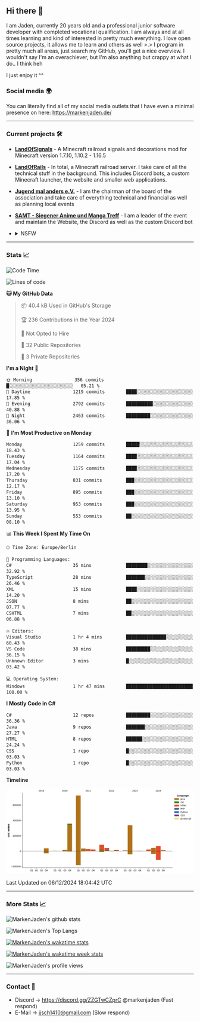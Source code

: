 ## Hi there 👋
I am Jaden, currently 20 years old and a professional junior software developer with completed vocational qualification. I am always and at all times learning and kind of interested in pretty much everything. I love open source projects, it allows me to learn and others as well >.>
I program in pretty much all areas, just search my GitHub, you'll get a nice overview.
I wouldn't say I'm an overachiever, but I'm also anything but crappy at what I do.. I think heh

I just enjoy it ^^

### Social media 🌍

You can literally find all of my social media outlets that I have even a minimal presence on here: https://markenjaden.de/

---

### Current projects 🛠

* [**LandOfSignals**](https://github.com/LandOfRails/LandOfSignals) - A Minecraft railroad signals and decorations mod for Minecraft version 1.7.10, 1.10.2 - 1.16.5
* [**LandOfRails**](https://github.com/LandOfRails) - In total, a Minecraft railroad server. I take care of all the technical stuff in the background. This includes Discord bots, a custom Minecraft launcher, the website and smaller web applications.
* [**Jugend mal anders e.V.**](https://jugendmalanders.de/) - I am the chairman of the board of the association and take care of everything technical and financial as well as planning local events
* [**SAMT - Siegener Anime und Manga Treff**](https://github.com/Siegener-Anime-und-Manga-Treff-SAMT) - I am a leader of the event and maintain the Website, the Discord as well as the custom Discord bot
* <details> 
  <summary>NSFW</summary>
  
  [**Nekos**](https://github.com/MarkenJaden/Nekos) - Website providing you with random lewd neko pics
  
</details>

---

### Stats 📈

<!--START_SECTION:waka-->
![Code Time](http://img.shields.io/badge/Code%20Time-1%2C357%20hrs%2050%20mins-blue)

![Lines of code](https://img.shields.io/badge/From%20Hello%20World%20I%27ve%20Written-1.8%20million%20lines%20of%20code-blue)

**🐱 My GitHub Data** 

> 📦 40.4 kB Used in GitHub's Storage 
 > 
> 🏆 236 Contributions in the Year 2024
 > 
> 🚫 Not Opted to Hire
 > 
> 📜 32 Public Repositories 
 > 
> 🔑 3 Private Repositories 
 > 
**I'm a Night 🦉** 

```text
🌞 Morning                356 commits         █░░░░░░░░░░░░░░░░░░░░░░░░   05.21 % 
🌆 Daytime                1219 commits        ████░░░░░░░░░░░░░░░░░░░░░   17.85 % 
🌃 Evening                2792 commits        ██████████░░░░░░░░░░░░░░░   40.88 % 
🌙 Night                  2463 commits        █████████░░░░░░░░░░░░░░░░   36.06 % 
```
📅 **I'm Most Productive on Monday** 

```text
Monday                   1259 commits        █████░░░░░░░░░░░░░░░░░░░░   18.43 % 
Tuesday                  1164 commits        ████░░░░░░░░░░░░░░░░░░░░░   17.04 % 
Wednesday                1175 commits        ████░░░░░░░░░░░░░░░░░░░░░   17.20 % 
Thursday                 831 commits         ███░░░░░░░░░░░░░░░░░░░░░░   12.17 % 
Friday                   895 commits         ███░░░░░░░░░░░░░░░░░░░░░░   13.10 % 
Saturday                 953 commits         ███░░░░░░░░░░░░░░░░░░░░░░   13.95 % 
Sunday                   553 commits         ██░░░░░░░░░░░░░░░░░░░░░░░   08.10 % 
```


📊 **This Week I Spent My Time On** 

```text
🕑︎ Time Zone: Europe/Berlin

💬 Programming Languages: 
C#                       35 mins             ████████░░░░░░░░░░░░░░░░░   32.92 % 
TypeScript               28 mins             ███████░░░░░░░░░░░░░░░░░░   26.46 % 
XML                      15 mins             ████░░░░░░░░░░░░░░░░░░░░░   14.20 % 
JSON                     8 mins              ██░░░░░░░░░░░░░░░░░░░░░░░   07.77 % 
CSHTML                   7 mins              ██░░░░░░░░░░░░░░░░░░░░░░░   06.88 % 

🔥 Editors: 
Visual Studio            1 hr 4 mins         ███████████████░░░░░░░░░░   60.43 % 
VS Code                  38 mins             █████████░░░░░░░░░░░░░░░░   36.15 % 
Unknown Editor           3 mins              █░░░░░░░░░░░░░░░░░░░░░░░░   03.42 % 

💻 Operating System: 
Windows                  1 hr 47 mins        █████████████████████████   100.00 % 
```

**I Mostly Code in C#** 

```text
C#                       12 repos            █████████░░░░░░░░░░░░░░░░   36.36 % 
Java                     9 repos             ███████░░░░░░░░░░░░░░░░░░   27.27 % 
HTML                     8 repos             ██████░░░░░░░░░░░░░░░░░░░   24.24 % 
CSS                      1 repo              █░░░░░░░░░░░░░░░░░░░░░░░░   03.03 % 
Python                   1 repo              █░░░░░░░░░░░░░░░░░░░░░░░░   03.03 % 
```



**Timeline**

![Lines of Code chart](https://raw.githubusercontent.com/MarkenJaden/MarkenJaden/main/assets/bar_graph.png)


 Last Updated on 06/12/2024 18:04:42 UTC
<!--END_SECTION:waka-->

---

### More Stats 📈

![MarkenJaden's github stats](https://github-readme-stats.vercel.app/api?username=MarkenJaden&count_private=true&show_icons=true&theme=radical)

![MarkenJaden's Top Langs](https://github-readme-stats.vercel.app/api/top-langs/?username=MarkenJaden&theme=radical)

[![MarkenJaden's wakatime stats](https://github-readme-stats.vercel.app/api/wakatime?username=MarkenJaden&theme=radical)](https://wakatime.com/@17f322c9-222a-48b4-9e15-983c41f7aed4)

[![MarkenJaden's wakatime week stats](https://wakatime.com/badge/user/17f322c9-222a-48b4-9e15-983c41f7aed4.svg)](https://wakatime.com/@17f322c9-222a-48b4-9e15-983c41f7aed4)

<!--[![MarkenJaden's Codewars stats](https://www.codewars.com/users/MarkenJaden/badges/large)](https://www.codewars.com/users/MarkenJaden)-->

![MarkenJaden's profile views](https://komarev.com/ghpvc/?username=MarkenJaden)

---

### Contact 💌

* Discord -> https://discord.gg/ZZGTwCZprC @markenjaden (Fast respond)
* E-Mail -> jjsch1410@gmail.com (Slow respond)



<!--
**MarkenJaden/MarkenJaden** is a ✨ _special_ ✨ repository because its `README.md` (this file) appears on your GitHub profile.

Here are some ideas to get you started:

- 🔭 I’m currently working on ...
- 🌱 I’m currently learning ...
- 👯 I’m looking to collaborate on ...
- 🤔 I’m looking for help with ...
- 💬 Ask me about ...
- 📫 How to reach me: ...
- 😄 Pronouns: ...
- ⚡ Fun fact: ...
-->
